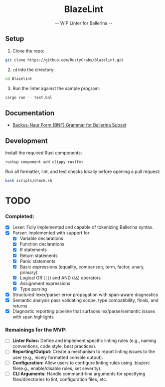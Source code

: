 <div align="center">

# BlazeLint
<p> -- WIP Linter for Ballerina --  </p>

</div>

## Setup

1. Clone the repo:

```bash
git clone https://github.com/RuztyCrabs/Blazelint.git
```

2. `cd` into the directory:

```bash
cd Blazelint
```

3. Run the linter against the sample program:

```bash
cargo run -- test.bal
```

## Documentation

*   [Backus-Naur Form (BNF) Grammar for Ballerina Subset](BNF.md)

## Development

Install the required Rust components:

```bash
rustup component add clippy rustfmt
```

Run all formatter, lint, and test checks locally before opening a pull request:

```bash
bash scripts/check.sh
```

# TODO

### Completed:

- [x] Lexer: Fully implemented and capable of tokenizing Ballerina syntax.
- [x] Parser: Implemented with support for:
  - [x] Variable declarations
  - [x] Function declarations
  - [x] If statements
  - [x] Return statements
  - [x] Panic statements
  - [x] Basic expressions (equality, comparison, term, factor, unary, primary)
  - [x] Logical OR (`||`) and AND (`&&`) operators
  - [x] Assignment expressions
  - [x] Type parsing
- [x] Structured lexer/parser error propagation with span-aware diagnostics
- [x] Semantic analysis pass validating scope, type compatibility, finals, and returns
- [x] Diagnostic reporting pipeline that surfaces lex/parse/semantic issues with span highlights

### Remainings for the MVP: 

- [ ] **Linter Rules:** Define and implement specific linting rules (e.g., naming conventions, code style, best practices).
- [ ] **Reporting/Output:** Create a mechanism to report linting issues to the user (e.g., nicely formatted console output).
- [ ] **Configuration:** Allow users to configure linting rules using .blazerc file(e.g., enable/disable rules, set severity).
- [ ] **CLI Arguments:** Handle command-line arguments for specifying files/directories to lint, configuration files, etc.
